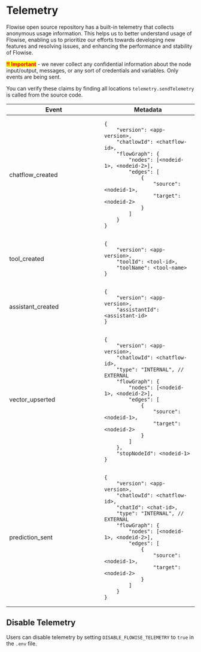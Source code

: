 # Telemetry

Flowise open source repository has a built-in telemetry that collects anonymous usage information. This helps us to better understand usage of Flowise, enabling us to prioritize our efforts towards developing new features and resolving issues, and enhancing the performance and stability of Flowise.

<mark style="color:red;">**!! Important**</mark> - we never collect any confidential information about the node input/output, messages, or any sort of credentials and variables. Only events are being sent.

You can verify these claims by finding all locations `telemetry.sendTelemetry` is called from the source code.

<table><thead><tr><th width="238">Event</th><th>Metadata</th></tr></thead><tbody><tr><td>chatflow_created</td><td><pre class="language-json"><code class="lang-json">{
    "version": &#x3C;app-version>,
    "chatlowId": &#x3C;chatflow-id>,
    "flowGraph": {
        "nodes": [&#x3C;nodeid-1>, &#x3C;nodeid-2>],
        "edges": [
            {
                "source": &#x3C;nodeid-1>,
                "target": &#x3C;nodeid-2>
            }
        ]
    }
}
</code></pre></td></tr><tr><td>tool_created</td><td><pre class="language-json"><code class="lang-json">{
    "version": &#x3C;app-version>,
    "toolId": &#x3C;tool-id>,
    "toolName": &#x3C;tool-name>
}
</code></pre></td></tr><tr><td>assistant_created</td><td><pre class="language-json"><code class="lang-json">{
    "version": &#x3C;app-version>,
    "assistantId": &#x3C;assistant-id>
}
</code></pre></td></tr><tr><td>vector_upserted</td><td><pre class="language-json"><code class="lang-json">{
    "version": &#x3C;app-version>,
    "chatlowId": &#x3C;chatflow-id>,
    "type": "INTERNAL", // EXTERNAL
    "flowGraph": {
        "nodes": [&#x3C;nodeid-1>, &#x3C;nodeid-2>],
        "edges": [
            {
                "source": &#x3C;nodeid-1>,
                "target": &#x3C;nodeid-2>
            }
        ]
    },
    "stopNodeId": &#x3C;nodeid-1>
}
</code></pre></td></tr><tr><td>prediction_sent</td><td><pre class="language-json"><code class="lang-json">{
    "version": &#x3C;app-version>,
    "chatlowId": &#x3C;chatflow-id>,
    "chatId": &#x3C;chat-id>,
    "type": "INTERNAL", // EXTERNAL
    "flowGraph": {
        "nodes": [&#x3C;nodeid-1>, &#x3C;nodeid-2>],
        "edges": [
            {
                "source": &#x3C;nodeid-1>,
                "target": &#x3C;nodeid-2>
            }
        ]
    }
}
</code></pre></td></tr></tbody></table>

## Disable Telemetry

Users can disable telemetry by setting `DISABLE_FLOWISE_TELEMETRY` to `true` in the `.env` file.
